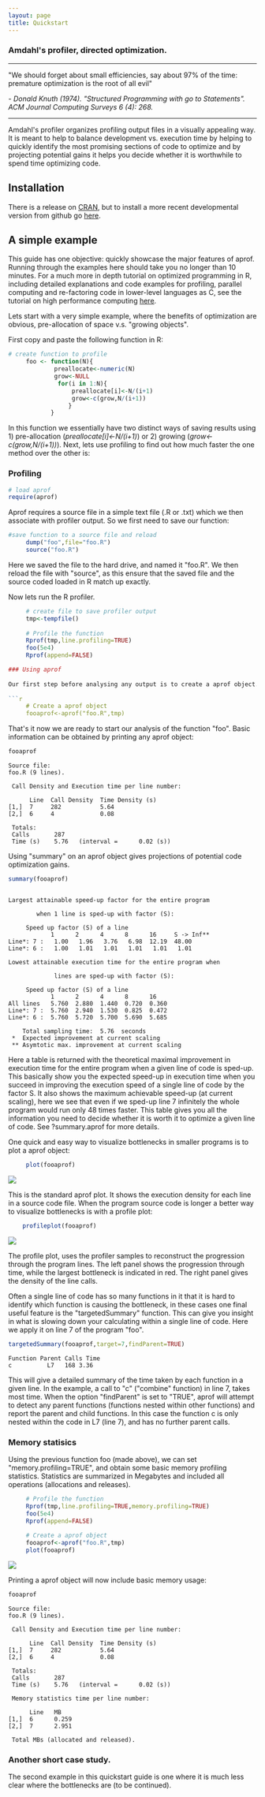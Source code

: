 ```yaml
---
layout: page
title: Quickstart
---
```


### Amdahl's profiler, directed optimization.
----

"We should forget about small efficiencies, say about 97% of the time: premature optimization is the root of all evil"

 *- Donald Knuth (1974). "Structured Programming with go to Statements". ACM Journal Computing Surveys 6 (4): 268.*

----

Amdahl's profiler organizes profiling output files in a visually appealing way. It is meant to help to balance development vs. execution time by helping to quickly identify the most promising sections of code to optimize and by projecting potential gains it helps you decide whether it is worthwhile to spend time optimizing code.


## Installation 

There is a release on [CRAN](http://cran.r-project.org/web/packages/aprof/index.html),
but to install a more recent developmental version from github go [here](https://github.com/MarcoDVisser/aprof).

## A simple example

This guide has one objective: quickly showcase the major features of aprof. Running through the examples here should take you
no longer than 10 minutes. For a much more in depth tutorial on optimized programming in R, including detailed explanations and code examples for
profiling, parallel computing and re-factoring code in lower-level languages as C, see the tutorial on high performance computing [here](http://journals.plos.org/ploscompbiol/article?id=10.1371/journal.pcbi.1004140).

Lets start with a very simple example, where the benefits of optimization are obvious, pre-allocation of space v.s. "growing objects".

First copy and paste the following function in R:

```r
# create function to profile
     foo <- function(N){
             preallocate<-numeric(N)
             grow<-NULL
              for(i in 1:N){
                  preallocate[i]<-N/(i+1)
                  grow<-c(grow,N/(i+1))
                 }
            }
```

In this function we essentially have two distinct ways of saving results using 1) pre-allocation (*preallocate[i]<-N/(i+1)*) or 2) growing (*grow<-c(grow,N/(i+1))*).
Next, lets use profiling to find out how much faster the one method over the other is:

### Profiling

```r
# load aprof
require(aprof)
```

Aprof requires a source file in a simple text file (.R or .txt) which we then associate with profiler output. So we first need to save our function:

```r
#save function to a source file and reload
     dump("foo",file="foo.R")
     source("foo.R")
```
Here we saved the file to the hard drive, and named it "foo.R". We then reload the file with "source", as this ensure that the saved file and the source coded loaded in R match up exactly.

Now lets run the R profiler.

```r
     # create file to save profiler output
     tmp<-tempfile()
     
     # Profile the function
     Rprof(tmp,line.profiling=TRUE)
     foo(5e4)
     Rprof(append=FALSE)

### Using aprof
     
Our first step before analysing any output is to create a aprof object. Here we link the profiler output to the source file.
     
```r     
     # Create a aprof object
     fooaprof<-aprof("foo.R",tmp)
```

That's it now we are ready to start our analysis of the function "foo". Basic information can be obtained by printing any aprof object:

```r
fooaprof
```
```
Source file:
foo.R (9 lines).

 Call Density and Execution time per line number:

      Line  Call Density  Time Density (s)
[1,]  7     282           5.64            
[2,]  6     4             0.08            

 Totals:
 Calls		 287 
 Time (s)	 5.76 	(interval = 	 0.02 (s))
```

Using "summary" on an aprof object  gives projections of potential code optimization gains. 

```r
summary(fooaprof)
```
```

Largest attainable speed-up factor for the entire program

        when 1 line is sped-up with factor (S): 

	 Speed up factor (S) of a line 
            1      2      4      8      16     S -> Inf**
Line*: 7 :   1.00   1.96   3.76   6.98  12.19  48.00     
Line*: 6 :   1.00   1.01   1.01   1.01   1.01   1.01     

Lowest attainable execution time for the entire program when

             lines are sped-up with factor (S):

	 Speed up factor (S) of a line  
            1      2      4      8      16   
All lines   5.760  2.880  1.440  0.720  0.360
Line*: 7 :  5.760  2.940  1.530  0.825  0.472
Line*: 6 :  5.760  5.720  5.700  5.690  5.685

    Total sampling time:  5.76  seconds
 *  Expected improvement at current scaling
 ** Asymtotic max. improvement at current scaling
```

Here a table is returned with the theoretical maximal improvement in execution time for the entire program when a given line of code is sped-up.
This basically show you the expected speed-up in execution time when you succeed in improving the execution speed of a single line of code by
the factor S. It also shows the maximum achievable speed-up (at current scaling), here we see that even if we sped-up line 7 infinitely the whole program
would run only 48 times faster. This table gives you all the information you need to decide whether it is worth it to optimize a given line of code.
See ?summary.aprof for more details.

One quick and easy way to visualize bottlenecks in smaller programs is to plot a aprof object:

```r
     plot(fooaprof)

```
![](http://i.imgur.com/lb1UBCI.png)

This is the standard aprof plot. It shows the execution density for each line in a source code file. When the program source code is longer a better way to visualize bottlenecks is with a profile plot:


``` r
    profileplot(fooaprof)
``` 
![](http://i.imgur.com/yFy3fLY.png)

The profile plot, uses the profiler samples to reconstruct the progression through the program lines. The left panel shows the progression through time, while the largest bottleneck is indicated in red. The right panel gives the density of the line calls.

Often a single line of code has so many functions in it that it is hard to identify which function is causing the bottleneck, in these cases one final useful feature is the "targetedSummary" function. This can give you insight in what is slowing down your calculating within a single line of code. Here we apply it on line 7 of the program "foo". 

```r
targetedSummary(fooaprof,target=7,findParent=TRUE)
```

```
Function Parent Calls Time
c   	   L7   168 3.36
```


This will give a detailed summary of the time taken by each function in a given line. In the example, a call to "c" ("combine" function) in line 7, takes most time. When the option "findParent" is set to "TRUE", aprof will attempt to detect any parent functions (functions nested within other functions) and report the parent and child functions. In this case the function c is only nested within the code in L7 (line 7), and has no further parent calls.   

### Memory statisics
Using the previous function foo (made above), we can set "memory.profiling=TRUE",
and obtain some basic memory profiling statistics. Statistics are summarized in
Megabytes and included all operations (allocations and releases). 

```r
     # Profile the function
     Rprof(tmp,line.profiling=TRUE,memory.profiling=TRUE)
     foo(5e4)
     Rprof(append=FALSE)
     
     # Create a aprof object
     fooaprof<-aprof("foo.R",tmp)
     plot(fooaprof)
```

![](http://i.imgur.com/61GZdot.png)

Printing a aprof object will now include basic memory usage:

```r
fooaprof
```

```
Source file:
foo.R (9 lines).

 Call Density and Execution time per line number:

      Line  Call Density  Time Density (s)
[1,]  7     282           5.64            
[2,]  6     4             0.08            

 Totals:
 Calls		 287 
 Time (s)	 5.76 	(interval = 	 0.02 (s))

 Memory statistics time per line number:

      Line   MB   
[1,]  6      0.259
[2,]  7      2.951

 Total MBs (allocated and released).
```

### Another short case study.

The second example in this quickstart guide is one where it is much less clear where the bottlenecks are (to be continued).
